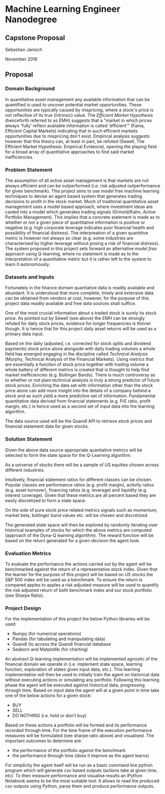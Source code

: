 # Machine Learning Engineer Nanodegree
## Capstone Proposal
Sebastian Janisch 

November 2016

## Proposal
### Domain Background
In quantitative asset management any available information that can be quantified is used to uncover potential market opportunities. These opportunities are typically caused by mispricing, where a stock's price is not reflective of its true (intrinsic) value. The _Efficient Market Hypothesis_ (henceforth referred to as EMH) suggests that a "market in which prices always 'fully' reflect available information is called 'efficient'" (Fama, Efficient Capital Markets) indicating that in such efficient markets opportunities due to mispricing don't exist. 
Empirical analysis suggests however that this theory can, at least in part, be refuted (Sewell, The Efficient Market Hypothesis: Empirical Evidence), opening the playing field for a broad array of quantitative approaches to find said market inefficiencies. 

### Problem Statement
The assumption of all active asset management is that markets are not always efficient and can be outperformed (i.e. risk adjusted outperformance for given benchmark). This project aims to use model free machine learning techniques to devise an agent based system that generates trading decisions to profit in the stock market. Much of traditonal quantitative asset management uses a model based approach, where investment ideas are casted into a model which generates trading signals (Grinold/Kahn, Active Portfolio Management). This implies that a concrete statement is made as to whether or not a given piece of quantitative information is positive or negative (e.g. high corporate leverage indicates poor financial health and possibility of financial distress).
The interpreation of a given quantitive metric is however not always so clear (e.g. some industries are characterised by higher leverage without posing a risk of financial distress).
The system proposed in this project sets forward an alternative _model free_ approach using Q-learning, where no statement is made as to the interpretation of a quantitative metric but it is rather left to the system to learn it autonomously.

### Datasets and Inputs
Fortunately in the finance domain quantiative data is readily available and abundant. It is understood that more complete, timely and extensive data can be obtained from vendors at cost, however, for the purpose of this project data readily available and free data sources shall suffice. 

One of the most crucial information about a traded stock is surely its stock price. As pointed out by Sewell (see above) the _EMH_ can be strongly refuted for daily stock prices, evidence for longer frequencies is thinner though. It is hence that for this project daily asset returns will be used as a primary data input. 

Based on the daily (adjusted, i.e. corrected for stock splits and dividend payments) stock price alone alongside with daily trading volumes a whole field has emerged engaging in the discipline called _Technical Analysis_ (Murphy, Technical Analysis of the Financial Markets). Using metrics that are essentially a function of stock price together with trading volume a whole battery of different  metrics is created that is thought to help find market inefficiencies (e.g. Bollinger Bands). There is much controversy as to whether or not plain technical analysis is truly a strong predictor of future stock prices. Enriching the data set with information other than the stock price alone can add more insight into the details of a company behind a stock and as such yield a more predictive set of information. Fundamental quantitative data derived from financial statements (e.g. P/E ratio, profit margin, etc.) is hence used as a second set of input data into the learning algorithm.

The data source used will be the Quandl API to retrieve stock prices and financial statement data for given stocks.

### Solution Statement
Given the above data source appropriate quantiative metrics will be selected to form the state space for the Q-Learning algorithm. 

As a universe of stocks there will be a sample of US equities chosen across different industries.

Intuitively, financial statement ratios for different classes can be chosen. Popular classes are performance ratios (e.g. profit margin), activity ratios (e.g. asset turnover), financing ratios (e.g. leverage) and liquidity (e.g. interest coverage). Given that these metrics are all percent based they are easily discretized to form a state space.

On the side of pure stock price related metrics signals such as momentum, market beta, bollinger band values etc. will be chosen and discretized.

The generated state space will then be explored by randomly iterating over historical examples of stocks for which the above metrics are computed (approach of the Dyna-Q learning algorithm). The reward function will be based on the return generated for a given decision the agent took.

### Evaluation Metrics
To evaluate the performance the actions carried out by the agent will be benchmarked against the return of a representative stock index. Given that the learner for the purpose of this project will be based on US stocks the S&P 500 index will be used as a benchmark. To ensure the return is compared apples to apples a risk adjusted measure will be used to quantify the risk adjusted return of both benchmark index and our stock portfolio (see Sharpe Ratio). 

### Project Design
For the implementation of this project the below Python libraries will be used:

- Numpy (for numerical operations)
- Pandas (for tabulating and manipulating data)
- Quandl (to access the Quandl financial database
- Seaborn and Matplotlib (for charting)

An abstract Q-learning implementation will be implemented agnostic of the financial domain we operate in (i.e. implement state space, learning function, exploration of states given input data, etc.). This learning implementation will then be used to initially train the agent on historical data without executing actions or simulating any portfolio. Following this learning phase the agent will be executed against historical data, progressing through time. Based on input data the agent will at a given point in time take one of the below actions for a given stock:

- BUY
- SELL
- DO NOTHING (i.e. hold or don't buy)

Based on these actions a portfolio will be formed and its performance recorded through time. For the time frame of the execution performance measures will be formulated (see sharpe ratio above) and visualised. The important outcomes to determine are:

- the performance of the portfolio against the benchmark
- the performance through time (does it improve as the agent learns)

For simplicity the agent itself will be run as a basic command line python program which will generate csv based outputs (actions take at given time, etc).
To then measure performance and visualise results an iPython Notebook seems to be the most suitable tool. It allows to read the produced csv outputs using Python, parse them and produce performance outputs.
